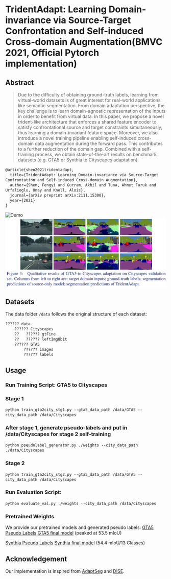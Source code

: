 # TridentAdapt: Learning Domain-invariance via Source-Target Confrontation and Self-induced Cross-domain Augmentation(BMVC 2021, Official Pytorch implementation)

## Abstract
>Due to the difficulty of obtaining ground-truth labels, learning from virtual-world datasets is of great interest for real-world applications like semantic segmentation. From domain adaptation perspective, the key challenge is to learn domain-agnostic representation of the inputs in order to benefit from virtual data. In this paper, we propose a novel trident-like architecture that enforces a shared feature encoder to satisfy confrontational source and target constraints simultaneously, thus learning a domain-invariant feature space. Moreover, we also introduce a novel training pipeline enabling self-induced cross-domain data augmentation during the forward pass. This contributes to a further reduction of the domain gap. Combined with a self-training process, we obtain state-of-the-art results on benchmark datasets (e.g. GTA5 or Synthia to Cityscapes adaptation).

```
@article{shen2021tridentadapt,
  title={TridentAdapt: Learning Domain-invariance via Source-Target Confrontation and Self-induced Cross-domain Augmentation},
  author={Shen, Fengyi and Gurram, Akhil and Tuna, Ahmet Faruk and Urfalioglu, Onay and Knoll, Alois},
  journal={arXiv preprint arXiv:2111.15300},
  year={2021}
}
```

![Demo](media/demo.gif)
![Results](media/results.png)


## Datasets
The data folder `/data` follows the original structure of each dataset:
  ```
  ?????? data
      ?????? Cityscapes
      ??   ?????? gtFine
      ??   ?????? leftImg8bit
      ?????? GTA5
          ?????? images
          ?????? labels
  ```
## Usage

### Run Training Script: GTA5 to Cityscapes 
### Stage 1
```
python train_gta2city_stg1.py --gta5_data_path /data/GTA5 --city_data_path /data/Cityscapes
```
### After stage 1, generate pseudo-labels and put in /data/Cityscapes for stage 2 self-training
```
python pseudolabel_generator.py ./weights --city_data_path ./data/Cityscapes
```
### Stage 2
```
python train_gta2city_stg2.py --gta5_data_path /data/GTA5 --city_data_path /data/Cityscapes
```
### Run Evaluation Script:
```
python evaluate_val.py ./weights --city_data_path /data/Cityscapes
```

### Pretrained Weights
We provide our pretrained models and generated pseudo labels:
[GTA5 Pseudo Labels](https://drive.google.com/)
[GTA5 final model](https://drive.google.com/) (peaked at 53.5 mIoU)

[Synthia Pseudo Labels](https://drive.google.com/)
[Synthia final model](https://drive.google.com/) (54.4 mIoU/13 Classes)


## Acknowledgement
Our implementation is inspired from [AdaptSeg](https://github.com/wasidennis/AdaptSegNet) and [DISE](https://github.com/a514514772/DISE-Domain-Invariant-Structure-Extraction).
